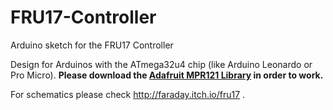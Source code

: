 # FRU17-Controller
Arduino sketch for the FRU17 Controller

Design for Arduinos with the ATmega32u4 chip (like Arduino Leonardo or Pro Micro). **Please download the [Adafruit MPR121 Library](https://github.com/adafruit/Adafruit_MPR121) in order to work.** 

For schematics please check http://faraday.itch.io/fru17 .
